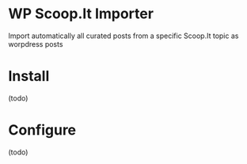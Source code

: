 # WP Scoop.It Importer

Import automatically all curated posts from a specific Scoop.It topic as worpdress posts

# Install

(todo)

# Configure

(todo)